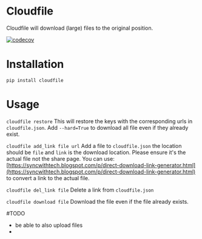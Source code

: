 # Cloudfile
Cloudfile will download (large) files to the original position.


[![codecov](https://codecov.io/gh/takotab/cloudfile/branch/master/graph/badge.svg)](https://codecov.io/gh/takotab/cloudfile)

# Installation
`pip install cloudfile`

# Usage
`cloudfile restore`
This will restore the keys with the corresponding urls in `cloudfile.json`. Add `--hard=True` to download all file even if they already exist.

`cloudfile add_link file url`
Add a file to `cloudfile.json` the location should be `file` and `link` is the download location. Please ensure it's the actual file not the share page.
You can use: [https://syncwithtech.blogspot.com/p/direct-download-link-generator.html](https://syncwithtech.blogspot.com/p/direct-download-link-generator.html) to convert a link to the actual file.

`cloudfile del_link file`
Delete a link from `cloudfile.json`

`cloudfile download file`
Download the file even if the file already exists.

#TODO
- be able to also upload files 
- 
